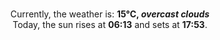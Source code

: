 <p  align="center"><br/>Currently, the weather is: <b> 15°C, <i>overcast clouds</i></b></br>Today, the sun rises at <b>06:13</b> and sets at <b>17:53</b>.</p>